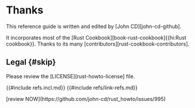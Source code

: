 # Thanks

This reference guide is written and edited by [John CD][john-cd-github].

It incorporates most of the [Rust Cookbook][book-rust-cookbook]{{hi:Rust cookbook}}. Thanks to its many [contributors][rust-cookbook-contributors].

## Legal {#skip}

Please review the [LICENSE][rust-howto-license] file.

{{#include refs.incl.md}}
{{#include refs/link-refs.md}}

<div class="hidden">
[review NOW](https://github.com/john-cd/rust_howto/issues/995)
</div>
